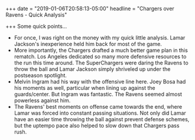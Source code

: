 +++
date = "2019-01-06T20:58:13-05:00"
headline = "Chargers over Ravens - Quick Analysis"

+++
Some quick points...

* For once, I was right on the money with my quick little analysis. Lamar Jackson's inexperience held him back for most of the game.  
* More importantly, the Chargers drafted a much better game plan in this rematch. Los Angeles dedicated so many more defensive resources to the run this time around. The SuperChargers were daring the Ravens to throw the ball and Lamar Jackson simply shriveled up under the postseason spotlight.  
* Melvin Ingram had his way with the offensive line here. Joey Bosa had his moments as well, particular when lining up against the guards/center. But Ingram was fantastic. The Ravens seemed almost powerless against him.  
* The Ravens' best moments on offense came towards the end, where Lamar was forced into constant passing situations. Not only did Lamar have an easier time throwing the ball against prevent defense schemes, but the uptempo pace also helped to slow down that Chargers pass rush.